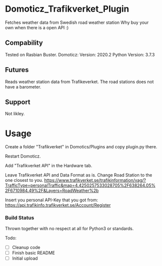 # Domoticz_Trafikverket_Plugin
Fetches weather data from Swedish road weather station
Why buy your own when there is a open API :)

## Compability
Tested on Rasbian Buster.
Domoticz:
Version: 2020.2
Python Version: 3.7.3 

## Futures
Reads weather station data from Trafikeverket.
The road stations does not have a barometer.

## Support
Not likley.

# Usage
Create a folder "Trafikverket" in Domotics/Plugins and copy plugin.py there.

Restart Domoticz.

Add "Trafikverket API" in the Hardware tab.

Leave Trafikverket API and Data Format as is.
Change Road Station to the one closest to you.
https://www.trafikverket.se/trafikinformation/vag/?TrafficType=personalTraffic&map=4.4250257533028705%2F638264.05%2F6710984.49%2F&Layers=RoadWeather%2b

Insert you personal API-Key that you got from:
https://api.trafikinfo.trafikverket.se/Account/Register


### Build Status
Thrown together with no respect at all for Python3 or standards.

Todo\:
- [ ] Cleanup code
- [ ] Finish basic README
- [ ] Initial upload
